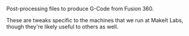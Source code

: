 Post-processing files to produce G-Code from Fusion 360.

These are tweaks specific to the machines that we run at MakeIt Labs, though they're likely useful to others as well.
